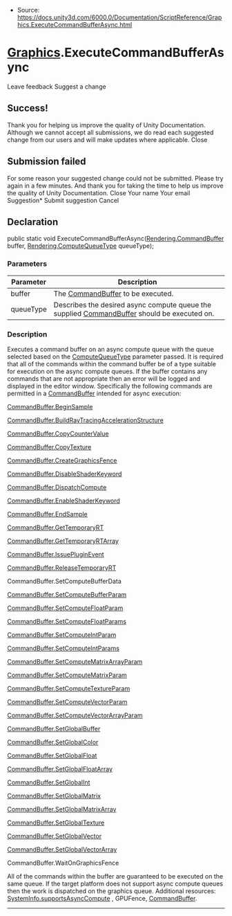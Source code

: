 * Source: https://docs.unity3d.com/6000.0/Documentation/ScriptReference/Graphics.ExecuteCommandBufferAsync.html

#  [Graphics](https://docs.unity3d.com/6000.0/Documentation/ScriptReference/Graphics.html).ExecuteCommandBufferAsync
Leave feedback
Suggest a change
## Success!
Thank you for helping us improve the quality of Unity Documentation. Although we cannot accept all submissions, we do read each suggested change from our users and will make updates where applicable.
Close
## Submission failed
For some reason your suggested change could not be submitted. Please <a>try again</a> in a few minutes. And thank you for taking the time to help us improve the quality of Unity Documentation.
Close
Your name Your email Suggestion* Submit suggestion
Cancel
## Declaration
public static void ExecuteCommandBufferAsync([Rendering.CommandBuffer](https://docs.unity3d.com/6000.0/Documentation/ScriptReference/Rendering.CommandBuffer.html) buffer, [Rendering.ComputeQueueType](https://docs.unity3d.com/6000.0/Documentation/ScriptReference/Rendering.ComputeQueueType.html) queueType); 
### Parameters
Parameter | Description  
---|---  
buffer | The [CommandBuffer](https://docs.unity3d.com/6000.0/Documentation/ScriptReference/Rendering.CommandBuffer.html) to be executed.  
queueType | Describes the desired async compute queue the supplied [CommandBuffer](https://docs.unity3d.com/6000.0/Documentation/ScriptReference/Rendering.CommandBuffer.html) should be executed on.  
### Description
Executes a command buffer on an async compute queue with the queue selected based on the [ComputeQueueType](https://docs.unity3d.com/6000.0/Documentation/ScriptReference/Rendering.ComputeQueueType.html) parameter passed.
It is required that all of the commands within the command buffer be of a type suitable for execution on the async compute queues. If the buffer contains any commands that are not appropriate then an error will be logged and displayed in the editor window. Specifically the following commands are permitted in a [CommandBuffer](https://docs.unity3d.com/6000.0/Documentation/ScriptReference/Rendering.CommandBuffer.html) intended for async execution:  
  
[CommandBuffer.BeginSample](https://docs.unity3d.com/6000.0/Documentation/ScriptReference/Rendering.CommandBuffer.BeginSample.html)  
  
[CommandBuffer.BuildRayTracingAccelerationStructure](https://docs.unity3d.com/6000.0/Documentation/ScriptReference/Rendering.CommandBuffer.BuildRayTracingAccelerationStructure.html)  
  
[CommandBuffer.CopyCounterValue](https://docs.unity3d.com/6000.0/Documentation/ScriptReference/Rendering.CommandBuffer.CopyCounterValue.html)  
  
[CommandBuffer.CopyTexture](https://docs.unity3d.com/6000.0/Documentation/ScriptReference/Rendering.CommandBuffer.CopyTexture.html)  
  
[CommandBuffer.CreateGraphicsFence](https://docs.unity3d.com/6000.0/Documentation/ScriptReference/Rendering.CommandBuffer.CreateGraphicsFence.html)  
  
[CommandBuffer.DisableShaderKeyword](https://docs.unity3d.com/6000.0/Documentation/ScriptReference/Rendering.CommandBuffer.DisableShaderKeyword.html)  
  
[CommandBuffer.DispatchCompute](https://docs.unity3d.com/6000.0/Documentation/ScriptReference/Rendering.CommandBuffer.DispatchCompute.html)  
  
[CommandBuffer.EnableShaderKeyword](https://docs.unity3d.com/6000.0/Documentation/ScriptReference/Rendering.CommandBuffer.EnableShaderKeyword.html)  
  
[CommandBuffer.EndSample](https://docs.unity3d.com/6000.0/Documentation/ScriptReference/Rendering.CommandBuffer.EndSample.html)  
  
[CommandBuffer.GetTemporaryRT](https://docs.unity3d.com/6000.0/Documentation/ScriptReference/Rendering.CommandBuffer.GetTemporaryRT.html)  
  
[CommandBuffer.GetTemporaryRTArray](https://docs.unity3d.com/6000.0/Documentation/ScriptReference/Rendering.CommandBuffer.GetTemporaryRTArray.html)  
  
[CommandBuffer.IssuePluginEvent](https://docs.unity3d.com/6000.0/Documentation/ScriptReference/Rendering.CommandBuffer.IssuePluginEvent.html)  
  
[CommandBuffer.ReleaseTemporaryRT](https://docs.unity3d.com/6000.0/Documentation/ScriptReference/Rendering.CommandBuffer.ReleaseTemporaryRT.html)  
  
CommandBuffer.SetComputeBufferData  
  
[CommandBuffer.SetComputeBufferParam](https://docs.unity3d.com/6000.0/Documentation/ScriptReference/Rendering.CommandBuffer.SetComputeBufferParam.html)  
  
[CommandBuffer.SetComputeFloatParam](https://docs.unity3d.com/6000.0/Documentation/ScriptReference/Rendering.CommandBuffer.SetComputeFloatParam.html)  
  
[CommandBuffer.SetComputeFloatParams](https://docs.unity3d.com/6000.0/Documentation/ScriptReference/Rendering.CommandBuffer.SetComputeFloatParams.html)  
  
[CommandBuffer.SetComputeIntParam](https://docs.unity3d.com/6000.0/Documentation/ScriptReference/Rendering.CommandBuffer.SetComputeIntParam.html)  
  
[CommandBuffer.SetComputeIntParams](https://docs.unity3d.com/6000.0/Documentation/ScriptReference/Rendering.CommandBuffer.SetComputeIntParams.html)  
  
[CommandBuffer.SetComputeMatrixArrayParam](https://docs.unity3d.com/6000.0/Documentation/ScriptReference/Rendering.CommandBuffer.SetComputeMatrixArrayParam.html)  
  
[CommandBuffer.SetComputeMatrixParam](https://docs.unity3d.com/6000.0/Documentation/ScriptReference/Rendering.CommandBuffer.SetComputeMatrixParam.html)  
  
[CommandBuffer.SetComputeTextureParam](https://docs.unity3d.com/6000.0/Documentation/ScriptReference/Rendering.CommandBuffer.SetComputeTextureParam.html)  
  
[CommandBuffer.SetComputeVectorParam](https://docs.unity3d.com/6000.0/Documentation/ScriptReference/Rendering.CommandBuffer.SetComputeVectorParam.html)  
  
[CommandBuffer.SetComputeVectorArrayParam](https://docs.unity3d.com/6000.0/Documentation/ScriptReference/Rendering.CommandBuffer.SetComputeVectorArrayParam.html)  
  
[CommandBuffer.SetGlobalBuffer](https://docs.unity3d.com/6000.0/Documentation/ScriptReference/Rendering.CommandBuffer.SetGlobalBuffer.html)  
  
[CommandBuffer.SetGlobalColor](https://docs.unity3d.com/6000.0/Documentation/ScriptReference/Rendering.CommandBuffer.SetGlobalColor.html)  
  
[CommandBuffer.SetGlobalFloat](https://docs.unity3d.com/6000.0/Documentation/ScriptReference/Rendering.CommandBuffer.SetGlobalFloat.html)  
  
[CommandBuffer.SetGlobalFloatArray](https://docs.unity3d.com/6000.0/Documentation/ScriptReference/Rendering.CommandBuffer.SetGlobalFloatArray.html)  
  
[CommandBuffer.SetGlobalInt](https://docs.unity3d.com/6000.0/Documentation/ScriptReference/Rendering.CommandBuffer.SetGlobalInt.html)  
  
[CommandBuffer.SetGlobalMatrix](https://docs.unity3d.com/6000.0/Documentation/ScriptReference/Rendering.CommandBuffer.SetGlobalMatrix.html)  
  
[CommandBuffer.SetGlobalMatrixArray](https://docs.unity3d.com/6000.0/Documentation/ScriptReference/Rendering.CommandBuffer.SetGlobalMatrixArray.html)  
  
[CommandBuffer.SetGlobalTexture](https://docs.unity3d.com/6000.0/Documentation/ScriptReference/Rendering.CommandBuffer.SetGlobalTexture.html)  
  
[CommandBuffer.SetGlobalVector](https://docs.unity3d.com/6000.0/Documentation/ScriptReference/Rendering.CommandBuffer.SetGlobalVector.html)  
  
[CommandBuffer.SetGlobalVectorArray](https://docs.unity3d.com/6000.0/Documentation/ScriptReference/Rendering.CommandBuffer.SetGlobalVectorArray.html)  
  
CommandBuffer.WaitOnGraphicsFence  
  
All of the commands within the buffer are guaranteed to be executed on the same queue. If the target platform does not support async compute queues then the work is dispatched on the graphics queue.
Additional resources: [SystemInfo.supportsAsyncCompute](https://docs.unity3d.com/6000.0/Documentation/ScriptReference/SystemInfo-supportsAsyncCompute.html) , GPUFence, [CommandBuffer](https://docs.unity3d.com/6000.0/Documentation/ScriptReference/Rendering.CommandBuffer.html).
* * *
